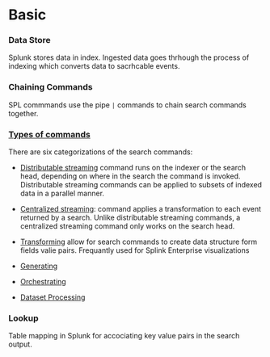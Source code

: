# Basic

### Data Store

Splunk stores data in index. Ingested data goes thrhough the process of indexing which converts data to sacrhcable events.

### Chaining Commands
SPL commmands use the pipe `|` commands to chain search commands together.

### [Types of commands](https://docs.splunk.com/Documentation/Splunk/9.0.2/Search/Typesofcommands)
There are six categorizations of the search commands:

* [Distributable streaming](https://docs.splunk.com/Documentation/Splunk/9.0.2/SearchReference/Commandsbytype#Streaming_commands) command runs on the indexer or the search head, depending on where in the search the command is invoked. Distributable streaming commands can be applied to subsets of indexed data in a parallel manner.
* [Centralized streaming](https://docs.splunk.com/Documentation/Splunk/9.0.2/SearchReference/Commandsbytype#Streaming_commands): command applies a transformation to each event returned by a search. Unlike distributable streaming commands, a centralized streaming command only works on the search head.

* [Transforming](https://docs.splunk.com/Splexicon:Transformingcommand) allow for search commands to create data structure form fields valie pairs. Frequantly used for Splink Enterprise visualizations
* [Generating](https://docs.splunk.com/Splexicon:Generatingcommand)
* [Orchestrating](https://docs.splunk.com/Splexicon:Orchestratingcommand)
* [Dataset Processing](https://docs.splunk.com/Documentation/Splunk/9.0.2/SearchReference/Commandsbytype#Dataset_processing)


### Lookup
Table mapping in Splunk for accociating key value pairs in the search output.

